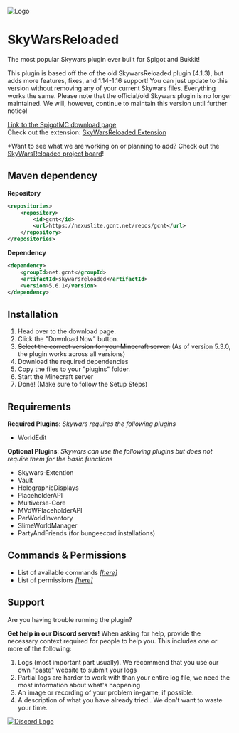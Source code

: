 ![Logo](https://gcnt.net/inc/img/logo-expanded.png)

# SkyWarsReloaded
The most popular Skywars plugin ever built for Spigot and Bukkit!

This plugin is based off the of the old SkywarsReloaded plugin (4.1.3), but adds more features, fixes, and 1.14-1.16 support! You can just update to this version without removing any of your current Skywars files. Everything works the same. Please note that the official/old Skywars plugin is no longer maintained. We will, however, continue to maintain this version until further notice!

[Link to the SpigotMC download page](https://gcnt.net/swr)<br>
Check out the extension: [SkyWarsReloaded Extension](https://gcnt.net/swre)

*Want to see what we are working on or planning to add? Check out the [SkyWarsReloaded project board](https://github.com/users/lukasvdgaag/projects/2)!

## Maven dependency
**Repository**  
```xml
<repositories>
    <repository>
        <id>gcnt</id>
        <url>https://nexuslite.gcnt.net/repos/gcnt</url>
    </repository>
</repositories>
```
**Dependency**
```xml
<dependency>
    <groupId>net.gcnt</groupId>
    <artifactId>skywarsreloaded</artifactId>
    <version>5.6.1</version>
</dependency>
```

## Installation

1. Head over to the download page.
2. Click the "Download Now" button.
3. ~~Select the correct version for your Minecraft server.~~ (As of version 5.3.0, the plugin works across all versions)
4. Download the required dependencies
5. Copy the files to your "plugins" folder.
6. Start the Minecraft server
7. Done! (Make sure to follow the Setup Steps)

## Requirements

**Required Plugins**: *Skywars requires the following plugins*
* WorldEdit

**Optional Plugins**: *Skywars can use the following plugins but does not require them for the basic functions*

* Skywars-Extention
* Vault
* HolographicDisplays
* PlaceholderAPI
* Multiverse-Core
* MVdWPlaceholderAPI
* PerWorldInventory
* SlimeWorldManager
* PartyAndFriends (for bungeecord installations)

## Commands & Permissions

* List of available commands [*[here]*](https://github.com/TechnicallyCoded/SkywarsReloadedWiki/wiki/commands)
* List of permissions [*[here]*](https://github.com/TechnicallyCoded/SkywarsReloadedWiki/wiki/permissions)

## Support

Are you having trouble running the plugin?

**Get help in our Discord server!**
When asking for help, provide the necessary context required for people to help you. This includes one or more of the following:

1. Logs (most important part usually). We recommend that you use our own "paste" website to submit your logs
2. Partial logs are harder to work with than your entire log file, we need the most information about what's happening
3. An image or recording of your problem in-game, if possible.
4. A description of what you have already tried.. We don't want to waste your time.

[![Discord Logo](https://upload.wikimedia.org/wikipedia/sco/thumb/9/98/Discord_logo.svg/905px-Discord_logo.svg.png)](https://gcnt.net/discord)
